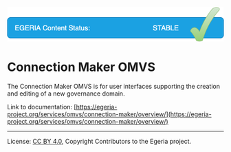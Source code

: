 <!-- SPDX-License-Identifier: CC-BY-4.0 -->
<!-- Copyright Contributors to the Egeria project. -->

![Stable](../../../images/egeria-content-status-released.png#pagewidth)

# Connection Maker OMVS 

The Connection Maker OMVS is for user interfaces supporting the creation and editing of a new governance domain.

Link to documentation: [https://egeria-project.org/services/omvs/connection-maker/overview/](https://egeria-project.org/services/omvs/connection-maker/overview/)

----
License: [CC BY 4.0](https://creativecommons.org/licenses/by/4.0/),
Copyright Contributors to the Egeria project.